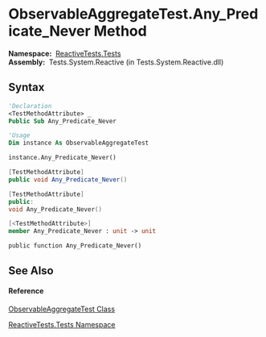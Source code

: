 # ObservableAggregateTest.Any\_Predicate\_Never Method

**Namespace:**  [ReactiveTests.Tests](ReactiveTests.Tests\ReactiveTests.Tests.md)  
**Assembly:**  Tests.System.Reactive (in Tests.System.Reactive.dll)

## Syntax

```vb
'Declaration
<TestMethodAttribute> _
Public Sub Any_Predicate_Never
```

```vb
'Usage
Dim instance As ObservableAggregateTest

instance.Any_Predicate_Never()
```

```csharp
[TestMethodAttribute]
public void Any_Predicate_Never()
```

```c++
[TestMethodAttribute]
public:
void Any_Predicate_Never()
```

```fsharp
[<TestMethodAttribute>]
member Any_Predicate_Never : unit -> unit 
```

```jscript
public function Any_Predicate_Never()
```

## See Also

#### Reference

[ObservableAggregateTest Class](ObservableAggregateTest\ObservableAggregateTest.md)

[ReactiveTests.Tests Namespace](ReactiveTests.Tests\ReactiveTests.Tests.md)




